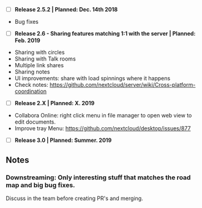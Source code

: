 - [ ] **Release 2.5.2 | Planned: Dec. 14th 2018**
- Bug fixes

- [ ] **Release 2.6 - Sharing features matching 1:1 with the server | Planned: Feb. 2019**
- Sharing with circles
- Sharing with Talk rooms
- Multiple link shares
- Sharing notes
- UI improvements: share with load spinnings where it happens
- Check notes: https://github.com/nextcloud/server/wiki/Cross-platform-coordination

- [ ] **Release 2.X | Planned: X. 2019**
- Collabora Online: right click menu in file manager to open web view to edit documents.
- Improve tray Menu: https://github.com/nextcloud/desktop/issues/877

- [ ] **Release 3.0 | Planned: Summer. 2019**

## Notes 

### Downstreaming: Only interesting stuff that matches the road map and big bug fixes.
Discuss in the team before creating PR's and merging.
